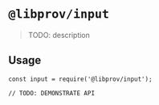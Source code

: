 # `@libprov/input`

> TODO: description

## Usage

```
const input = require('@libprov/input');

// TODO: DEMONSTRATE API
```
